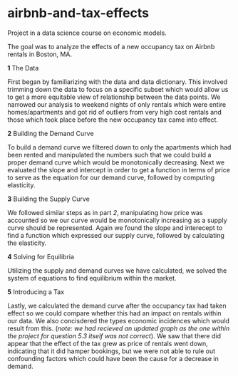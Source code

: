 # airbnb-and-tax-effects

Project in a data science course on economic models.

The goal was to analyze the effects of a new occupancy tax on Airbnb rentals in Boston, MA.



__1__ The Data

First began by familiarizing with the data and data dictionary. This involved trimming down the data to focus on a specific subset which would allow us to get a more equitable view of relationship between the data points.  We narrowed our analysis to weekend nights of only rentals which were entire homes/apartments and got rid of outliers from very high cost rentals and those which took place before the new occupancy tax came into effect.

__2__ Building the Demand Curve

To build a demand curve we filtered down to only the apartments which had been rented and manipulated the numbers such that we could build a proper demand curve which would be monotonically decreasing. Next we evaluated the slope and intercept in order to get a function in terms of price to serve as the equation for our demand curve, followed by computing elasticity.

__3__ Building the Supply Curve

We followed similar steps as in part _2_, manipulating how price was accounted so we our curve would be monotonically increasing as a supply curve should be represented. Again we found the slope and interecept to find a function which expressed our supply curve, followed by calculating the elasticity.

__4__ Solving for Equilibria

Utilizing the supply and demand curves we have calculated, we solved the system of equations to find equilibrium within the market. 

__5__ Introducing a Tax

Lastly, we calculated the demand curve after the occupancy tax had taken effect so we could compare whether this had an impact on rentals within our data. We also concisdered the types economic incidences which would result from this. (*note: we had recieved an updated graph as the one within the project for question 5.3 itself was not correct*). We saw that there did appear that the effect of the tax grew as price of rentals went down, indicating that it did hamper bookings, but we were not able to rule out confounding factors which could have been the cause for a decrease in demand.  

